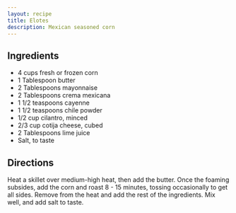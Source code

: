 ```yaml
---
layout: recipe
title: Elotes
description: Mexican seasoned corn
---
```


## Ingredients

* 4 cups fresh or frozen corn
* 1 Tablespoon butter
* 2 Tablespoons mayonnaise
* 2 Tablespoons crema mexicana
* 1 1/2 teaspoons cayenne
* 1 1/2 teaspoons chile powder
* 1/2 cup cilantro, minced
* 2/3 cup cotija cheese, cubed
* 2 Tablespoons lime juice
* Salt, to taste

## Directions

Heat a skillet over medium-high heat, then add the butter. Once the foaming subsides, add the corn and roast 8 - 15 minutes, tossing occasionally to get all sides. Remove from the heat and add the rest of the ingredients. Mix well, and add salt to taste.
